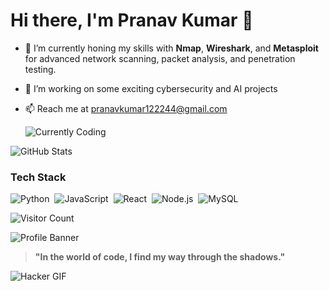# Hi there, I'm Pranav Kumar 👋

- 🌱 I’m currently honing my skills with **Nmap**, **Wireshark**, and **Metasploit** for advanced network scanning, packet analysis, and penetration testing.
- 🔭 I’m working on some exciting cybersecurity and AI projects
- 📫 Reach me at pranavkumar122244@gmail.com

  ![Currently Coding](https://img.shields.io/badge/Coding-Python-blue)

![GitHub Stats](https://github-readme-stats.vercel.app/api?username=Pranav2244&show_icons=true)

### Tech Stack
![Python](https://img.shields.io/badge/-Python-05122A?style=flat&logo=python)&nbsp;
![JavaScript](https://img.shields.io/badge/-JavaScript-05122A?style=flat&logo=javascript)&nbsp;
![React](https://img.shields.io/badge/-React-05122A?style=flat&logo=react)&nbsp;
![Node.js](https://img.shields.io/badge/-Node.js-05122A?style=flat&logo=node.js)&nbsp;
![MySQL](https://img.shields.io/badge/-MySQL-05122A?style=flat&logo=mysql)&nbsp;

![Visitor Count](https://komarev.com/ghpvc/?username=Pranav2244&color=blue)

![Profile Banner](https://media.giphy.com/media/3oKIPwoeGErMmaI43S/giphy.gif)

> **"In the world of code, I find my way through the shadows."**

![Hacker GIF](https://media.giphy.com/media/V4NSR1NG2p0KeJJyr5/giphy.gif)
